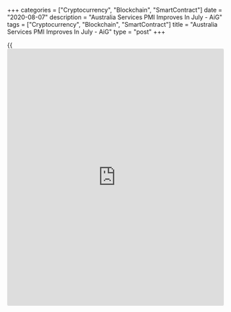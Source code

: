 +++
categories = ["Cryptocurrency", "Blockchain", "SmartContract"]
date = "2020-08-07"
description = "Australia Services PMI Improves In July - AiG"
tags = ["Cryptocurrency", "Blockchain", "SmartContract"]
title = "Australia Services PMI Improves In July - AiG"
type = "post"
+++

{{<iframe id="large-banner" src="https://www.bounty.group/#slide=27.0" width="100%" height="600" scrolling="no" style="border: 0px solid rgb(216, 221, 230); border-radius: 3px;">}}

The services sector in Australia continued to contract in July, albeit
at a slower rate, the latest survey from the Australian Industry Group
revealed on Friday with a Performance of Service Index score of 44.0.

That's up sharply from 31.5 in June, although it remains beneath the
boom-or-bust line of 50 that separates expansion from contraction.

The Australian PSI continued to indicate contraction in three of the six
services sectors in July. Retail trade and hospitality recovered mildly
in July, with the first monthly result above 50 points since February.

Insufficient businesses were available to respond in two sectors in
July. All activity indicators remained negative in July and all except
inventories contracted at a slower pace. Business inventories contracted
at a faster pace in July.

For comments and feedback [contact](https://www.playgroundfx.com/contact/): editorial@rtt[news](https://www.letsplayfx.com/blog/forex-news-website/).com

[Economic News][1]

 **What parts of the world are seeing the best (and worst) economic
performances lately? Click[here][2] to check out our [Econ Scorecard][2]
and find out! See up-to-the-moment [ranking](https://www.playgroundfx.com/blog/crypto-exchange-ranking/)s for the best and worst
performers in [GDP][2], [unemployment rate][3], [inflation][4] and much
more.**

   1. www.rtt[news](https://www.letsplayfx.com/blog/forex-news-website/).com/Content/EconomicNews.aspx
   2. www.rtt[news](https://www.letsplayfx.com/blog/forex-news-website/).com/economic-scorecard/world-rank/GDP/highest-performance.aspx
   3. www.rtt[news](https://www.letsplayfx.com/blog/forex-news-website/).com/economic-scorecard/world-rank/unemployment-rate/lowest-performance.aspx
   4. www.rtt[news](https://www.letsplayfx.com/blog/forex-news-website/).com/economic-scorecard/world-rank/CPI/highest-performance.aspx